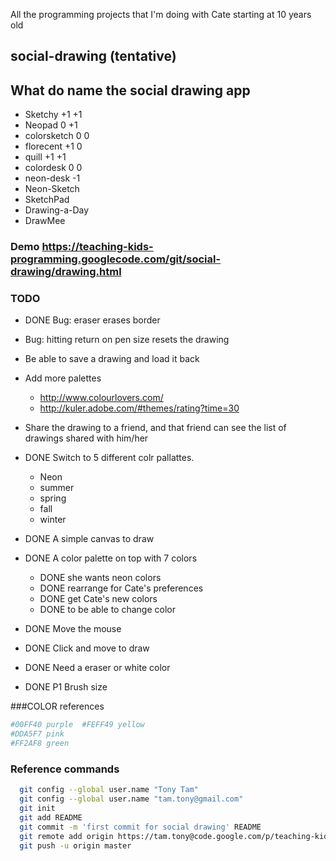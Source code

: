 All the programming projects that I'm doing with Cate starting at 10 years old

## social-drawing (tentative)

## What do name the social drawing app

   * Sketchy      +1 +1
   * Neopad       0  +1
   * colorsketch  0  0
   * florecent    +1  0
   * quill        +1 +1
   * colordesk    0  0
   * neon-desk   -1
   * Neon-Sketch
   * SketchPad
   * Drawing-a-Day
   * DrawMee

### Demo https://teaching-kids-programming.googlecode.com/git/social-drawing/drawing.html

### TODO
   - DONE Bug: eraser erases border
   - Bug: hitting return on pen size resets the drawing
   - Be able to save a drawing and load it back
   - Add more palettes
      - http://www.colourlovers.com/
      - http://kuler.adobe.com/#themes/rating?time=30
   - Share the drawing to a friend, and that friend can see the list of drawings shared with him/her

   - DONE Switch to 5 different colr pallattes.
      - Neon
     - summer
     - spring
     - fall
     - winter
   - DONE A simple canvas to draw
   - DONE A color palette on top with 7 colors
     - DONE she wants neon colors
     - DONE rearrange for Cate's preferences
     - DONE get Cate's new colors
     - DONE to be able to change color
   - DONE Move the mouse 
   - DONE Click and move to draw
   - DONE Need a eraser or white color
   -  DONE P1 Brush size
  
###COLOR references
```sh
#00FF40 purple  #FEFF49 yellow
#DDA5F7 pink
#FF2AF8 green
```

### Reference commands
```sh
  git config --global user.name "Tony Tam"
  git config --global user.name "tam.tony@gmail.com"
  git init
  git add README
  git commit -m 'first commit for social drawing' README
  git remote add origin https://tam.tony@code.google.com/p/teaching-kids-programming/ 
  git push -u origin master
```
